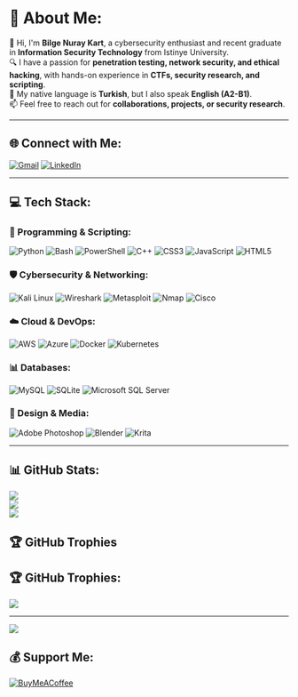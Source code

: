 # 💫 About Me:
👋 Hi, I'm **Bilge Nuray Kart**, a cybersecurity enthusiast and recent graduate in **Information Security Technology** from Istinye University.<br>
🔍 I have a passion for **penetration testing, network security, and ethical hacking**, with hands-on experience in **CTFs, security research, and scripting**.<br>
💭 My native language is **Turkish**, but I also speak **English (A2-B1)**.<br>
📫 Feel free to reach out for **collaborations, projects, or security research**.

---

## 🌐 Connect with Me:
[![Gmail](https://img.shields.io/badge/Gmail-D14836?style=for-the-badge&logo=gmail&logoColor=white)](mailto:bilgenuraykart@gmail.com)
[![LinkedIn](https://img.shields.io/badge/linkedin-%230077B5.svg?style=for-the-badge&logo=linkedin&logoColor=white)](https://www.linkedin.com/in/bilge-nuray-kart-0178a6265/)

---

## 💻 Tech Stack:
### 🚀 Programming & Scripting:
![Python](https://img.shields.io/badge/python-3670A0?style=for-the-badge&logo=python&logoColor=ffdd54) ![Bash](https://img.shields.io/badge/bash-%23121011.svg?style=for-the-badge&logo=gnu-bash&logoColor=white) ![PowerShell](https://img.shields.io/badge/powershell-5391FE?style=for-the-badge&logo=powershell&logoColor=white) ![C++](https://img.shields.io/badge/c++-%2300599C.svg?style=for-the-badge&logo=c%2B%2B&logoColor=white) ![CSS3](https://img.shields.io/badge/css3-%231572B6.svg?style=for-the-badge&logo=css3&logoColor=white) ![JavaScript](https://img.shields.io/badge/javascript-%23323330.svg?style=for-the-badge&logo=javascript&logoColor=%23F7DF1E) ![HTML5](https://img.shields.io/badge/html5-%23E34F26.svg?style=for-the-badge&logo=html5&logoColor=white)

### 🛡️ Cybersecurity & Networking:
![Kali Linux](https://img.shields.io/badge/kali%20linux-557C94?style=for-the-badge&logo=kalilinux&logoColor=white) ![Wireshark](https://img.shields.io/badge/Wireshark-1679A7?style=for-the-badge&logo=wireshark&logoColor=white) ![Metasploit](https://img.shields.io/badge/metasploit-3A3A3A?style=for-the-badge&logo=metasploit&logoColor=white) ![Nmap](https://img.shields.io/badge/Nmap-004B87?style=for-the-badge&logo=nmap&logoColor=white) ![Cisco](https://img.shields.io/badge/cisco-%23049fd9.svg?style=for-the-badge&logo=cisco&logoColor=black)

### ☁️ Cloud & DevOps:
![AWS](https://img.shields.io/badge/AWS-%23FF9900.svg?style=for-the-badge&logo=amazon-aws&logoColor=white) ![Azure](https://img.shields.io/badge/azure-%230072C6.svg?style=for-the-badge&logo=microsoftazure&logoColor=white) ![Docker](https://img.shields.io/badge/docker-%230db7ed.svg?style=for-the-badge&logo=docker&logoColor=white) ![Kubernetes](https://img.shields.io/badge/kubernetes-%23326ce5.svg?style=for-the-badge&logo=kubernetes&logoColor=white)

### 📊 Databases:
![MySQL](https://img.shields.io/badge/mysql-%2300000f.svg?style=for-the-badge&logo=mysql&logoColor=white) ![SQLite](https://img.shields.io/badge/sqlite-%2307405e.svg?style=for-the-badge&logo=sqlite&logoColor=white) ![Microsoft SQL Server](https://img.shields.io/badge/Microsoft%20SQL%20Server-CC2927?style=for-the-badge&logo=microsoft%20sql%20server&logoColor=white)

### 🎨 Design & Media:
![Adobe Photoshop](https://img.shields.io/badge/adobe%20photoshop-%2331A8FF.svg?style=for-the-badge&logo=adobe%20photoshop&logoColor=white) ![Blender](https://img.shields.io/badge/blender-%23F5792A.svg?style=for-the-badge&logo=blender&logoColor=white) ![Krita](https://img.shields.io/badge/Krita-203759?style=for-the-badge&logo=krita&logoColor=EEF37B)

---

## 📊 GitHub Stats:
![](https://github-readme-stats.vercel.app/api?username=bilgenuray&theme=dark&hide_border=true&include_all_commits=false&count_private=false)<br/>
![](https://github-readme-streak-stats.herokuapp.com/?user=bilgenuray&theme=dark&hide_border=true)<br/>
![](https://github-readme-stats.vercel.app/api/top-langs/?username=capthelentil&theme=dark&hide_border=true&include_all_commits=false&count_private=false&layout=compact)

## 🏆 GitHub Trophies
## 🏆 GitHub Trophies:
![](https://github-profile-trophy.vercel.app/?username=bilgenuray&theme=alduin&no-frame=false&no-bg=false&margin-w=4)

---

[![](https://visitcount.itsvg.in/api?id=bilgenuray&icon=7&color=4)](https://visitcount.itsvg.in)

## 💰 Support Me:
[![BuyMeACoffee](https://img.shields.io/badge/Buy%20Me%20a%20Coffee-ffdd00?style=for-the-badge&logo=buy-me-a-coffee&logoColor=black)](https://buymeacoffee.com/nyxveil)
